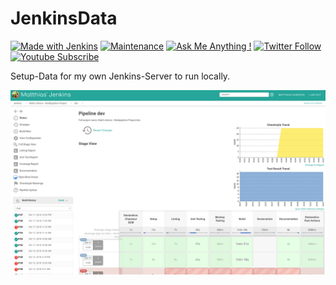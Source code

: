 # JenkinsData

[![Made with Jenkins](https://img.shields.io/badge/Made_with-Jenkins-d24939.svg?logo=jenkins&style=flat)](https://jenkins.io/) [![Maintenance](https://img.shields.io/badge/Maintained%3F-yes-brightgreen.svg)](https://github.com/matthiaszarzecki/JenkinsData/graphs/commit-activity) [![Ask Me Anything !](https://img.shields.io/badge/Ask%20me-anything-1abc9c.svg)](http://www.matthiaszarzecki.com) [![Twitter Follow](https://img.shields.io/twitter/follow/matthias_code.svg?style=social&label=Follow)](https://twitter.com/matthias_code) [![Youtube Subscribe](https://img.shields.io/youtube/channel/subscribers/UCvMdsKesM05bIG0eq7M5z1g?style=social)](https://www.youtube.com/channel/UCvMdsKesM05bIG0eq7M5z1g?sub_confirmation=1)

Setup-Data for my own Jenkins-Server to run locally.

![Screenshot](jenkins_screenshot_03.png)
